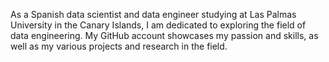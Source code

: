As a Spanish data scientist and data engineer studying at Las Palmas University in the Canary Islands, I am dedicated to exploring the field of data engineering. My GitHub account showcases my passion and skills, as well as my various projects and research in the field.
